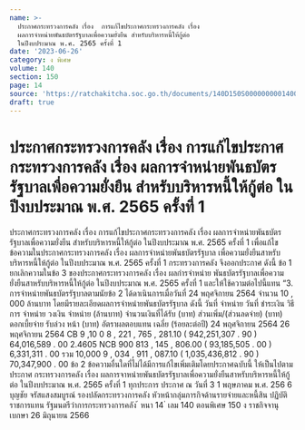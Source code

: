 ```yaml
---
name: >-
  ประกาศกระทรวงการคลัง เรื่อง  การแก้ไขประกาศกระทรวงการคลัง เรื่อง
  ผลการจำหน่ายพันธบัตรรัฐบาลเพื่อความยั่งยืน สำหรับบริหารหนี้ให้กู้ต่อ
  ในปีงบประมาณ พ.ศ. 2565 ครั้งที่ 1
date: '2023-06-26'
category: ง พิเศษ
volume: 140
section: 150
page: 14
source: 'https://ratchakitcha.soc.go.th/documents/140D150S0000000001400.pdf'
draft: true
---
```


# ประกาศกระทรวงการคลัง เรื่อง  การแก้ไขประกาศกระทรวงการคลัง เรื่อง ผลการจำหน่ายพันธบัตรรัฐบาลเพื่อความยั่งยืน สำหรับบริหารหนี้ให้กู้ต่อ ในปีงบประมาณ พ.ศ. 2565 ครั้งที่ 1

ประกาศกระทรวงการคลัง เรื่อง การแก้ไขประกาศกระทรวงการคลัง เรื่อง ผลการจำหน่ายพันธบัตรรัฐบาลเพื่อความยั่งยืน สำหรับบริหารหนี้ให้กู้ต่อ ในปีงบประมาณ พ.ศ. 2565 ครั้งที่ 1 เพื่อแก้ไขข้อความในประกาศกระทรวงการคลัง เรื่อง ผลการจำหน่ายพันธบัตรรัฐบาล เพื่อความยั่งยืนสาหรับบริหารหนี้ให้กู้ต่อ ในปีงบประมาณ พ.ศ. 2565 ครั้งที่ 1 กระทรวงการคลัง จึงออกประกาศ ดังนี้ ข้อ 1 ยกเลิกความในข้อ 3 ของประกาศกระทรวงการคลัง เรื่อง ผลกำรจำหน่าย พันธบัตรรัฐบาลเพื่อความยั่งยืนสาหรับบริหารหนี้ให้กู้ต่อ ในปีงบประมาณ พ.ศ. 2565 ครั้งที่ 1 และให้ใช้ความต่อไปนี้แทน “3. การจำหน่ายพันธบัตรรัฐบาลตามนัยข้อ 2 ได้ดาเนินการเมื่อวันที่ 24 พฤศจิกายน 2564 จำนวน 10 , 000 ล้านบาท โดยมีรายละเอียดผลการจำหน่ายพันธบัตรรัฐบาล ดังนี้ วันที่ จำหน่าย วันที่ ชำระเงิน วิธีการ จำหน่าย วงเงิน จำหน่าย (ล้านบาท) จำนวนเงินที่ได้รับ (บาท) ส่วนเพิ่ม/(ส่วนลดจ่าย) (บาท) ดอกเบี้ยจ่าย รับล่วง หน้า (บาท) อัตราผลตอบแทน เฉลี่ย (ร้อยละต่อปี) 24 พฤศจิกายน 2564 26 พฤศจิกายน 2564 CB 9 ,10 0 8 , 221 , 765 , 281.10 ( 942,251,307 . 90 ) 64,016,589 . 00 2.4605 NCB 900 813 , 145 , 806.00 ( 93,185,505 . 00 ) 6,331,311 . 00 รวม 10,000 9 , 034 , 911 , 087.10 ( 1,035,436,812 . 90 ) 70,347,900 . 00 ข้อ 2 ข้อความอื่นใดที่ไม่ได้มีการแก้ไขเพิ่มเติมโดยประกาศฉบับนี้ ให้เป็นไปตามประกาศ กระทรวงการคลัง เรื่อง ผลการจาหน่ายพันธบัตรรัฐบาลเพื่อความยั่งยืนสาหรับบริหารหนี้ให้กู้ต่อ ในปีงบประมาณ พ.ศ. 2565 ครั้งที่ 1 ทุกประการ ประกาศ ณ วันที่ 3 1 พฤษภาคม พ.ศ. 256 6 บุญชัย จรัสแสงสมบูรณ์ รองปลัดกระทรวงการคลัง หัวหน้ากลุ่มภารกิจด้านรายจ่ายและหนี้สิน ปฏิบัติราชการแทน รัฐมนตรีว่าการกระทรวงการคลัง ้ หนา 14 ่ เลม 140 ตอนพิเศษ 150 ง ราชกิจจานุเบกษา 26 มิถุนายน 2566
